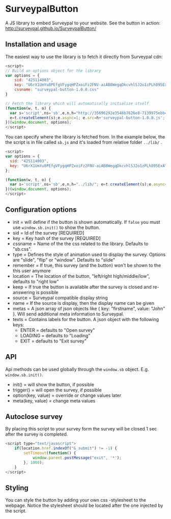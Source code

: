 # SurveypalButton

A JS library to embed Surveypal to your website. See the button in action: http://surveypal.github.io/SurveypalButton/

## Installation and usage

The easiest way to use the library is to fetch it directly from Surveypal cdn:
```javascript
<script>
// Build an options object for the library
var options = {
	sid: "425114003",
	key: "U6rX1UmYu8PEfgVFygqHPZxoiFz2FNV-aiAB8WegqDkcvhlSJ2o1zPLh895ExAYE",
	cssname: "surveypal-button-1.0.0.css"
}

// Fetch the library which will automatically initialize itself
(function(w, t, o) {
  var s='script',ns='sb',e,n,h="http://35696292e3548b7626e8-7139975ebb420828147d923433383bf8.r48.cf3.rackcdn.com/";
  e=t.createElement(s);e.async=1; e.src=h+'surveypal-button-1.0.0.js'; w[ns]=w[ns]||{};w[ns].o=o;w[ns].h=h;n=t.getElementsByTagName(s)[0];n.parentNode.insertBefore(e,n);
})(window,document, options);
</script>
```

You can specify where the library is fetched from. In the example below, the the script is in file called `sb.js` and it's loaded from relative folder `../lib/` .

```javascript
<script>
var options = {
  sid: "425114003",
  key: "U6rX1UmYu8PEfgVFygqHPZxoiFz2FNV-aiAB8WegqDkcvhlSJ2o1zPLh895ExAYE"
};

(function(w, t, o) {
  var s='script',ns='sb',e,n,h="../lib/"; e=t.createElement(s);e.async=1; e.src=h+'sb.js'; w[ns]=w[ns]||{};w[ns].o=o;w[ns].h=h;n=t.getElementsByTagName(s)[0];n.parentNode.insertBefore(e,n);
})(window,document, options);
</script>
```

## Configuration options

* init = will define if the button is shown automatically. If `false` you must use `window.sb.init()` to show the button.
* sid = Id of the survey [REQUIRED]
* key = Key hash of the survey [REQUIRED]
* cssname = Name of the the css related to the library. Defaults to "sb.css".
* type = Defines the style of animation used to display the survey. Options are "slide", "flip" or "window". Defaults to "slide"
* remember = If true, this survey (and the button) won't be shown to the this user anymore
* location = The location of the button, "left/right high/middle/low", defaults to "right low"
* keep = If true the button is available after the survey is closed and re-answering is possible
* source = Surveypal compatible display string
* name = If the source is display, then the display name can be given
* metas = A json array of json objects like { key: "firstname", value: "John" }. Will send additional meta information to Surveypal.
* texts = Contains labels for the button. A json object with the following keys:
  * ENTER = defaults to "Open survey"
  * LOADING = defaults to "Loading"
  * EXIT = defaults to "Exit survey"

## API

Api methods can be used globally through the `window.sb` object. E.g. `window.sb.init()`.

* init() = will show the button, if possible
* trigger() = will open the survey, if possible
* option(key, value) = override or change values later
* meta(key, value) = change meta values

## Autoclose survey

By placing this script to your survey form the survey will be closed 1 sec after the survey is completed.

```javascript
<script type="text/javascript">
	if(location.href.indexOf("&_submit") != -1) {
		setTimeout(function() {
			window.parent.postMessage("exit", '*');
		}, 1000);
	}
</script>
```

## Styling

You can style the button by adding your own css -stylesheet to the webpage. Notice the stylesheet should be located after the one injected by the script.